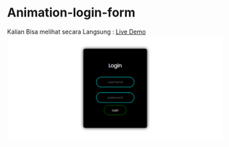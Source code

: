 # Animation-login-form

Kalian Bisa melihat secara Langsung :  <a href="https://ahmadbadri25.github.io/Animation-login-form/">Live Demo</a>
<img src="https://github.com/ahmadbadri25/dokumentasi/blob/868575457474cf8882503efbc3ceba4865389ab7/25.%20animation-login.png" alt="" />
